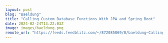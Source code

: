 ```yaml
---
layout: post
blog: "Baeldung"
title: "Calling Custom Database Functions With JPA and Spring Boot"
date: 2024-02-24T13:22:03Z
image: images/baeldung.png
remote_url: "https://feeds.feedblitz.com/~/872085869/0/baeldung~Calling-Custom-Database-Functions-With-JPA-and-Spring-Boot"
---
```

